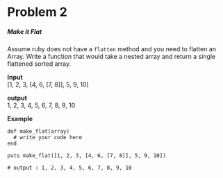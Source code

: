 Problem 2
===
##### Make it Flat

Assume ruby does not have a `flatten` method and you need to flatten an Array. Write a function that would take a nested array and return a single flattened sorted array.

**Input**   
[1, 2, 3, [4, 6, [7, 8]], 5, 9, 10]

**output**   
1, 2, 3, 4, 5, 6, 7, 8, 9, 10

**Example**

```
def make_flat(array)
  # write your code here
end

puts make_flat([1, 2, 3, [4, 6, [7, 8]], 5, 9, 10])

# output : 1, 2, 3, 4, 5, 6, 7, 8, 9, 10

```
